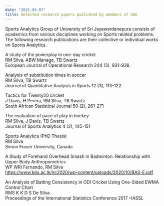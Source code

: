 ```yaml
---
date: "2021-03-07"
title: Selected research papers published by members of SAG
---
```


Sports Analytics Group of University of Sri Jayewardenepura consists of academics from various disciplines working on Sports related problems. The following research publications are their collective or individual works on Sports Analytics. 

<!--more-->


A study of the powerplay in one-day cricket\
RM Silva, ABW Manage, TB Swartz\
European Journal of Operational Research 244 (3), 931-938.

Analysis of substitution times in soccer\
RM Silva, TB Swartz\
Journal of Quantitative Analysis in Sports 12 (3), 113-122

Tactics for Twenty20 cricket\
J Davis, H Perera, RM Silva, TB Swartz\
South African Statistical Journal 50 (2), 261-271

The evaluation of pace of play in hockey\
RM Silva, J Davis, TB Swartz\
Journal of Sports Analytics 4 (2), 145-151

Sports Analytics (PhD Thesis)\
RM Silva\
Simon Fraser University, Canada

A Study of Forehand Overhead Smash in Badminton: Relationship with Upper Body Anthropometrics\
WP WRI Fernando, RM Silva\
https://www.kdu.ac.lk/irc2020/wp-content/uploads/2020/10/BAS-E.pdf

An Analysis of Batting Consistency in ODI Cricket Using One-Sided EWMA Control Chart\
RMS K K D S De Silva\
Proceedings of the International Statistics Conference 2017 –IASSL

